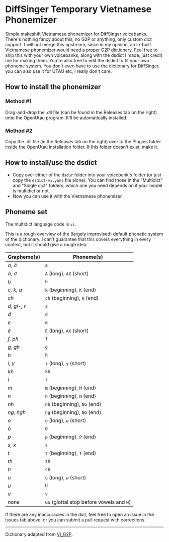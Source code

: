 # DiffSinger Temporary Vietnamese Phonemizer
Simple makeshift Vietnamese phonemizer for DiffSinger voicebanks. There's nothing fancy about this, no G2P or anything, only custom dict support.
I will not merge this upstream, since in my opinion, an in-built Vietnamese phonemizer would need a proper G2P dictionary.
Feel free to ship this with your own voicebanks, along with the dsdict I made; just credit me for making them.
You're also free to edit the dsdict to fit your own phoneme system.
You don't even have to use the dictionary for DiffSinger, you can also use it for UTAU etc, I really don't care.

## How to install the phonemizer
### Method #1
Drag-and-drop the .dll file (can be found in the Releases tab on the right) onto the OpenUtau program. It'll be automatically installed.

### Method #2
Copy the .dll file (in the Releases tab on the right) over to the Plugins folder inside the OpenUtau installation folder. If this folder doesn't exist, make it.

## How to install/use the dsdict
- Copy over either of the ``dsdur`` folder into your voicebank's folder (or just copy the ``dsdict-vi.yaml`` file alone). You can find those in the "Multidict" and "Single dict" folders; which one you need depends on if your model is multidict or not.
- Now you can use it with the Vietnamese phonemizer.

## Phoneme set
The multidict language code is `vi`.

This is a rough overview of the (largely improvised) default phonetic system of the dictionary. I can't guarantee that this covers everything in every context, but it should give a rough idea.

| Grapheme(s)  | Phoneme(s) |
| ------------- | ------------- |
| _a, ă_  | ``a`` |
| _â, ơ_  | ``A`` (long), ``AX`` (short) |
| _b_  | ``b`` |
| _c, k, q_ | ``k`` (beginning), ``K`` (end) |
| _ch_  | ``ch`` (beginning), ``K`` (end) |
| _d, gi-, r_  | ``z`` |
| _đ_  | ``d`` |
| _e_  | ``e`` |
| _ê_  | ``E`` (long), ``AX`` (short) |
| _f, ph_  | ``f`` |
| _g, gh_  | ``g`` |
| _h_  | ``h`` |
| _i, y_  | ``i`` (long), ``y`` (short) |
| _kh_  | ``kh`` |
| _l_  | ``l`` |
| _m_  | ``m`` (beginning), ``M`` (end) |
| _n_  | ``n`` (beginning), ``N`` (end) |
| _nh_  | ``nh`` (beginning), ``NG`` (end) |
| _ng, ngh_  | ``ng`` (beginning), ``NG`` (end) |
| _o_  | ``o`` (long), ``w`` (short) |
| _ô_  | ``O`` |
| _p_  | ``p`` (beginning), ``P`` (end) |
| _s, x_  | ``s`` |
| _t_  | ``t`` (beginning), ``T`` (end) |
| _th_  | ``th`` |
| _tr_  | ``ch`` |
| _u_  | ``u`` (long), ``w`` (short) |
| _ư_  | ``U`` |
| _v_  | ``v`` |
| _none_  | ``GS`` (glottal stop before vowels and ``w``) |

If there are any inaccuracies in the dict, feel free to open an issue in the Issues tab above, or you can submit a pull request with corrections.

---

Dictionary adapted from [Vi_G2P](https://github.com/v-nhandt21/Vi_G2P).
